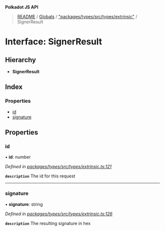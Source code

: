 **Polkadot JS API**

> [README](../README.md) / [Globals](../globals.md) / ["packages/types/src/types/extrinsic"](../modules/_packages_types_src_types_extrinsic_.md) / SignerResult

# Interface: SignerResult

## Hierarchy

* **SignerResult**

## Index

### Properties

* [id](_packages_types_src_types_extrinsic_.signerresult.md#id)
* [signature](_packages_types_src_types_extrinsic_.signerresult.md#signature)

## Properties

### id

•  **id**: number

*Defined in [packages/types/src/types/extrinsic.ts:121](https://github.com/polkadot-js/api/blob/8631f68ba/packages/types/src/types/extrinsic.ts#L121)*

**`description`** The id for this request

___

### signature

•  **signature**: string

*Defined in [packages/types/src/types/extrinsic.ts:126](https://github.com/polkadot-js/api/blob/8631f68ba/packages/types/src/types/extrinsic.ts#L126)*

**`description`** The resulting signature in hex
